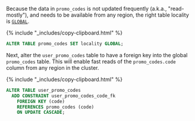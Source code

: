 Because the data in `promo_codes` is not updated frequently (a.k.a., "read-mostly"), and needs to be available from any region, the right table locality is [`GLOBAL`](multiregion-overview.html#global-tables).

{% include "_includes/copy-clipboard.html" %}
~~~ sql
ALTER TABLE promo_codes SET locality GLOBAL;
~~~

Next, alter the `user_promo_codes` table to have a foreign key into the global `promo_codes` table. This will enable fast reads of the `promo_codes.code` column from any region in the cluster.

{% include "_includes/copy-clipboard.html" %}
~~~ sql
ALTER TABLE user_promo_codes
  ADD CONSTRAINT user_promo_codes_code_fk
    FOREIGN KEY (code)
    REFERENCES promo_codes (code)
    ON UPDATE CASCADE;
~~~
